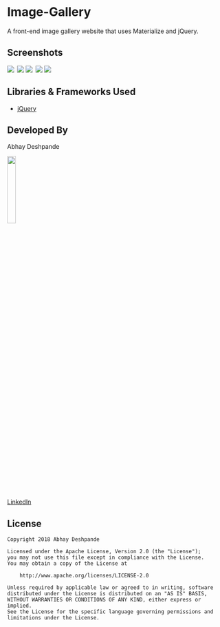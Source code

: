 # Image-Gallery

A front-end image gallery website that uses Materialize and jQuery.

## Screenshots

<img src="./screenshots/screen0.png">&ensp;<img src="./screenshots/screen1.png">
<img src="./screenshots/phone1.png">&ensp;<img src="./screenshots/phone2.png">
<img src="./screenshots/phone3.png">

## Libraries & Frameworks Used

- [jQuery](https://jquery.com)

## Developed By

Abhay Deshpande

<img src="https://github.com/abhaydee.png" width="20%">

[LinkedIn](https://linkedin.com/in/abhaydee)

## License

    Copyright 2018 Abhay Deshpande

    Licensed under the Apache License, Version 2.0 (the "License");
    you may not use this file except in compliance with the License.
    You may obtain a copy of the License at

        http://www.apache.org/licenses/LICENSE-2.0

    Unless required by applicable law or agreed to in writing, software
    distributed under the License is distributed on an "AS IS" BASIS,
    WITHOUT WARRANTIES OR CONDITIONS OF ANY KIND, either express or implied.
    See the License for the specific language governing permissions and
    limitations under the License.
